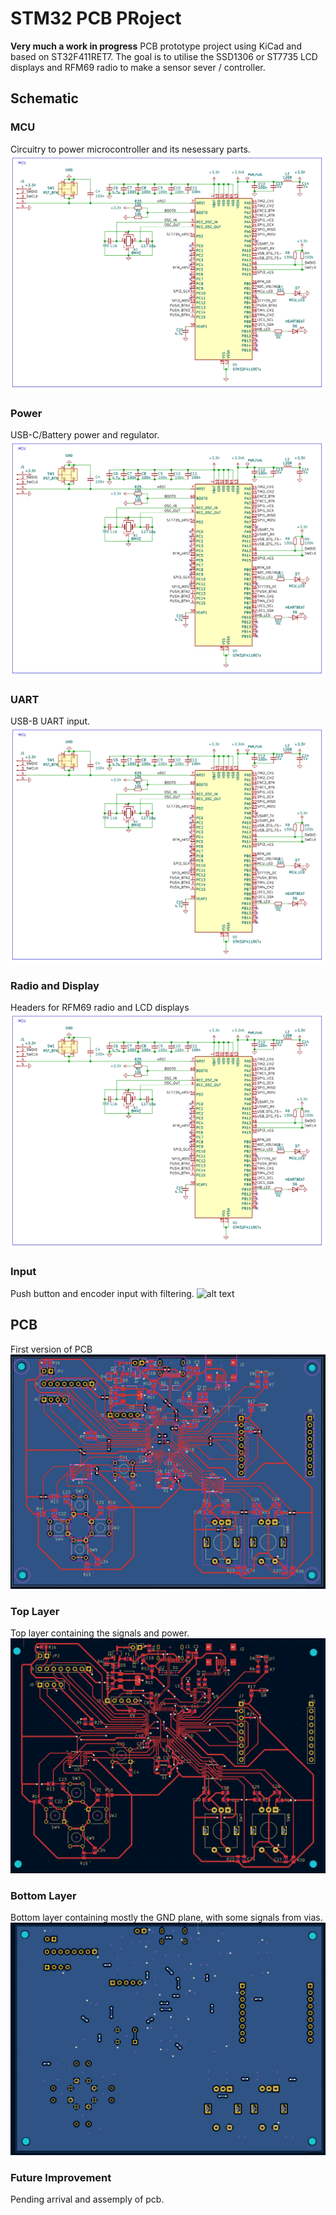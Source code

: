 # STM32 PCB PRoject
**Very much a work in progress**
PCB prototype project using KiCad and based on ST32F411RET7. 
The goal is to utilise the SSD1306 or ST7735 LCD displays and RFM69 radio to make a sensor sever / controller.

## Schematic
### MCU
Circuitry to power microcontroller and its nesessary parts.
![alt text](https://github.com/ryandenekelly/pcb_project/blob/master/images/schematic_mcu.PNG?raw=true)

### Power
USB-C/Battery power and regulator.
![alt text](https://github.com/ryandenekelly/pcb_project/blob/master/images/schematic_mcu.PNG?raw=true)
### UART
USB-B UART input.
![alt text](https://github.com/ryandenekelly/pcb_project/blob/master/images/schematic_mcu.PNG?raw=true)
### Radio and Display
Headers for RFM69 radio and LCD displays
![alt text](https://github.com/ryandenekelly/pcb_project/blob/master/images/schematic_mcu.PNG?raw=true)
### Input
Push button and encoder input with filtering.
![alt text](https://github.com/ryandenekellypcb_project/blob/master/images/schematic_mcu.PNG?raw=true)

## PCB
First version of PCB
![alt text](https://github.com/ryandenekelly/pcb_project/blob/master/images/pcb_all.PNG?raw=true)
### Top Layer
Top layer containing the signals and power.
![alt text](https://github.com/ryandenekelly/pcb_project/blob/master/images/pcb_front.PNG?raw=true)
### Bottom Layer
Bottom layer containing mostly the GND plane, with some signals from vias.
![alt text](https://github.com/ryandenekelly/pcb_project/blob/master/images/pcb_back.PNG?raw=true)


### Future Improvement
Pending arrival and assemply of pcb.
